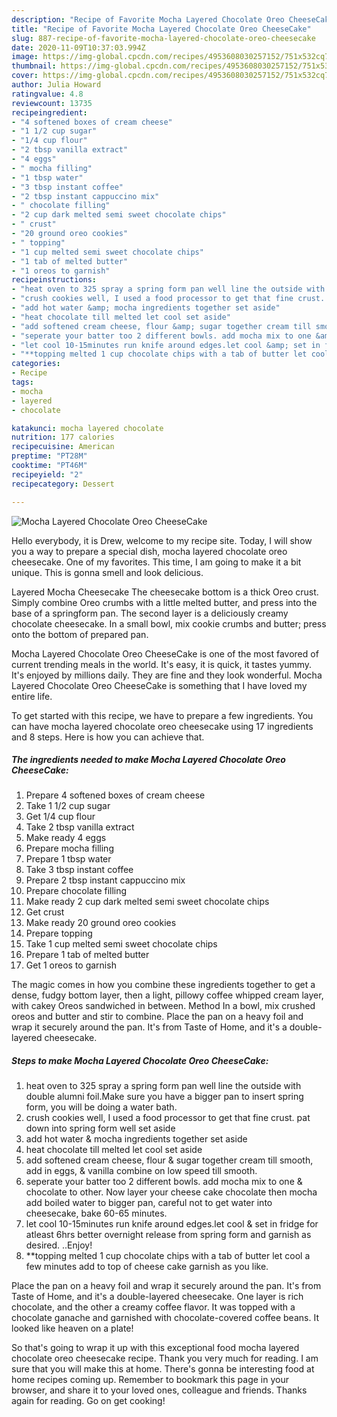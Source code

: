 ```yaml
---
description: "Recipe of Favorite Mocha Layered Chocolate Oreo CheeseCake"
title: "Recipe of Favorite Mocha Layered Chocolate Oreo CheeseCake"
slug: 887-recipe-of-favorite-mocha-layered-chocolate-oreo-cheesecake
date: 2020-11-09T10:37:03.994Z
image: https://img-global.cpcdn.com/recipes/4953608030257152/751x532cq70/mocha-layered-chocolate-oreo-cheesecake-recipe-main-photo.jpg
thumbnail: https://img-global.cpcdn.com/recipes/4953608030257152/751x532cq70/mocha-layered-chocolate-oreo-cheesecake-recipe-main-photo.jpg
cover: https://img-global.cpcdn.com/recipes/4953608030257152/751x532cq70/mocha-layered-chocolate-oreo-cheesecake-recipe-main-photo.jpg
author: Julia Howard
ratingvalue: 4.8
reviewcount: 13735
recipeingredient:
- "4 softened boxes of cream cheese"
- "1 1/2 cup sugar"
- "1/4 cup flour"
- "2 tbsp vanilla extract"
- "4 eggs"
- " mocha filling"
- "1 tbsp water"
- "3 tbsp instant coffee"
- "2 tbsp instant cappuccino mix"
- " chocolate filling"
- "2 cup dark melted semi sweet chocolate chips"
- " crust"
- "20 ground oreo cookies"
- " topping"
- "1 cup melted semi sweet chocolate chips"
- "1 tab of melted butter"
- "1 oreos to garnish"
recipeinstructions:
- "heat oven to 325 spray a spring form pan well line the outside with double alumni foil.Make sure you have a bigger pan to insert spring form, you will be doing a water bath."
- "crush cookies well, I used a food processor to get that fine crust. pat down into spring form well set aside"
- "add hot water &amp; mocha ingredients together set aside"
- "heat chocolate till melted let cool set aside"
- "add softened cream cheese, flour &amp; sugar together cream till smooth, add in eggs, &amp; vanilla combine on low speed till smooth."
- "seperate your batter too 2 different bowls. add mocha mix to one &amp; chocolate to other. Now layer your cheese cake chocolate then mocha add boiled water to bigger pan, careful not to get water into cheesecake, bake 60-65 minutes."
- "let cool 10-15minutes run knife around edges.let cool &amp; set in fridge for atleast 6hrs better overnight release from spring form and garnish as desired.  ..Enjoy!"
- "**topping melted 1 cup chocolate chips with a tab of butter let cool a few minutes add to top of cheese cake garnish as you like."
categories:
- Recipe
tags:
- mocha
- layered
- chocolate

katakunci: mocha layered chocolate 
nutrition: 177 calories
recipecuisine: American
preptime: "PT28M"
cooktime: "PT46M"
recipeyield: "2"
recipecategory: Dessert

---
```



![Mocha Layered Chocolate Oreo CheeseCake](https://img-global.cpcdn.com/recipes/4953608030257152/751x532cq70/mocha-layered-chocolate-oreo-cheesecake-recipe-main-photo.jpg)

Hello everybody, it is Drew, welcome to my recipe site. Today, I will show you a way to prepare a special dish, mocha layered chocolate oreo cheesecake. One of my favorites. This time, I am going to make it a bit unique. This is gonna smell and look delicious.

Layered Mocha Cheesecake The cheesecake bottom is a thick Oreo crust. Simply combine Oreo crumbs with a little melted butter, and press into the base of a springform pan. The second layer is a deliciously creamy chocolate cheesecake. In a small bowl, mix cookie crumbs and butter; press onto the bottom of prepared pan.

Mocha Layered Chocolate Oreo CheeseCake is one of the most favored of current trending meals in the world. It's easy, it is quick, it tastes yummy. It's enjoyed by millions daily. They are fine and they look wonderful. Mocha Layered Chocolate Oreo CheeseCake is something that I have loved my entire life.


To get started with this recipe, we have to prepare a few ingredients. You can have mocha layered chocolate oreo cheesecake using 17 ingredients and 8 steps. Here is how you can achieve that.

<!--inarticleads1-->

##### The ingredients needed to make Mocha Layered Chocolate Oreo CheeseCake:

1. Prepare 4 softened boxes of cream cheese
1. Take 1 1/2 cup sugar
1. Get 1/4 cup flour
1. Take 2 tbsp vanilla extract
1. Make ready 4 eggs
1. Prepare  mocha filling
1. Prepare 1 tbsp water
1. Take 3 tbsp instant coffee
1. Prepare 2 tbsp instant cappuccino mix
1. Prepare  chocolate filling
1. Make ready 2 cup dark melted semi sweet chocolate chips
1. Get  crust
1. Make ready 20 ground oreo cookies
1. Prepare  topping
1. Take 1 cup melted semi sweet chocolate chips
1. Prepare 1 tab of melted butter
1. Get 1 oreos to garnish


The magic comes in how you combine these ingredients together to get a dense, fudgy bottom layer, then a light, pillowy coffee whipped cream layer, with cakey Oreos sandwiched in between. Method In a bowl, mix crushed oreos and butter and stir to combine. Place the pan on a heavy foil and wrap it securely around the pan. It&#39;s from Taste of Home, and it&#39;s a double-layered cheesecake. 

<!--inarticleads2-->

##### Steps to make Mocha Layered Chocolate Oreo CheeseCake:

1. heat oven to 325 spray a spring form pan well line the outside with double alumni foil.Make sure you have a bigger pan to insert spring form, you will be doing a water bath.
1. crush cookies well, I used a food processor to get that fine crust. pat down into spring form well set aside
1. add hot water &amp; mocha ingredients together set aside
1. heat chocolate till melted let cool set aside
1. add softened cream cheese, flour &amp; sugar together cream till smooth, add in eggs, &amp; vanilla combine on low speed till smooth.
1. seperate your batter too 2 different bowls. add mocha mix to one &amp; chocolate to other. Now layer your cheese cake chocolate then mocha add boiled water to bigger pan, careful not to get water into cheesecake, bake 60-65 minutes.
1. let cool 10-15minutes run knife around edges.let cool &amp; set in fridge for atleast 6hrs better overnight release from spring form and garnish as desired.  ..Enjoy!
1. **topping melted 1 cup chocolate chips with a tab of butter let cool a few minutes add to top of cheese cake garnish as you like.


Place the pan on a heavy foil and wrap it securely around the pan. It&#39;s from Taste of Home, and it&#39;s a double-layered cheesecake. One layer is rich chocolate, and the other a creamy coffee flavor. It was topped with a chocolate ganache and garnished with chocolate-covered coffee beans. It looked like heaven on a plate! 

So that's going to wrap it up with this exceptional food mocha layered chocolate oreo cheesecake recipe. Thank you very much for reading. I am sure that you will make this at home. There's gonna be interesting food at home recipes coming up. Remember to bookmark this page in your browser, and share it to your loved ones, colleague and friends. Thanks again for reading. Go on get cooking!
